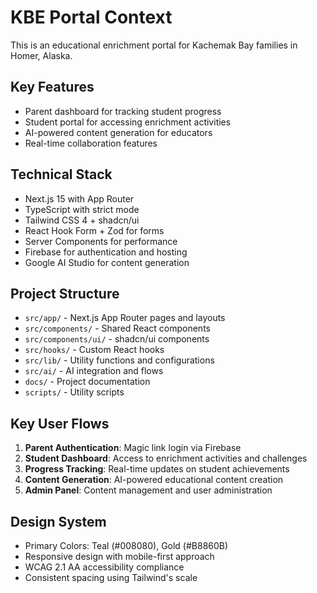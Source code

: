 # KBE Portal Context

This is an educational enrichment portal for Kachemak Bay families in Homer, Alaska.

## Key Features

- Parent dashboard for tracking student progress
- Student portal for accessing enrichment activities
- AI-powered content generation for educators
- Real-time collaboration features

## Technical Stack

- Next.js 15 with App Router
- TypeScript with strict mode
- Tailwind CSS 4 + shadcn/ui
- React Hook Form + Zod for forms
- Server Components for performance
- Firebase for authentication and hosting
- Google AI Studio for content generation

## Project Structure

- `src/app/` - Next.js App Router pages and layouts
- `src/components/` - Shared React components
- `src/components/ui/` - shadcn/ui components
- `src/hooks/` - Custom React hooks
- `src/lib/` - Utility functions and configurations
- `src/ai/` - AI integration and flows
- `docs/` - Project documentation
- `scripts/` - Utility scripts

## Key User Flows

1. **Parent Authentication**: Magic link login via Firebase
2. **Student Dashboard**: Access to enrichment activities and challenges
3. **Progress Tracking**: Real-time updates on student achievements
4. **Content Generation**: AI-powered educational content creation
5. **Admin Panel**: Content management and user administration

## Design System

- Primary Colors: Teal (#008080), Gold (#B8860B)
- Responsive design with mobile-first approach
- WCAG 2.1 AA accessibility compliance
- Consistent spacing using Tailwind's scale
